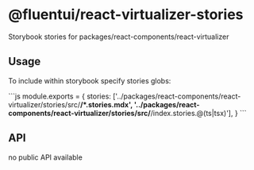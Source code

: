 # @fluentui/react-virtualizer-stories

Storybook stories for packages/react-components/react-virtualizer

## Usage

To include within storybook specify stories globs:

\`\`\`js
module.exports = {
stories: ['../packages/react-components/react-virtualizer/stories/src/**/*.stories.mdx', '../packages/react-components/react-virtualizer/stories/src/**/index.stories.@(ts|tsx)'],
}
\`\`\`

## API

no public API available
